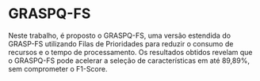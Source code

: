 # GRASPQ-FS
Neste trabalho, é proposto o GRASPQ-FS, uma versão estendida do GRASP-FS utilizando Filas de Prioridades para reduzir o consumo de recursos e o tempo de processamento. Os resultados obtidos revelam que o GRASPQ-FS pode acelerar a seleção de características em até 89,89%, sem comprometer o F1-Score.
